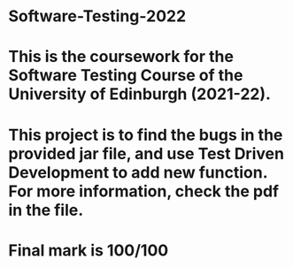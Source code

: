 # Software-Testing-2022
# This is the coursework for the Software Testing Course of the University of Edinburgh (2021-22).
# This project is to find the bugs in the provided jar file, and use Test Driven Development to add new function. For more information, check the pdf in the file. 
# Final mark is 100/100
